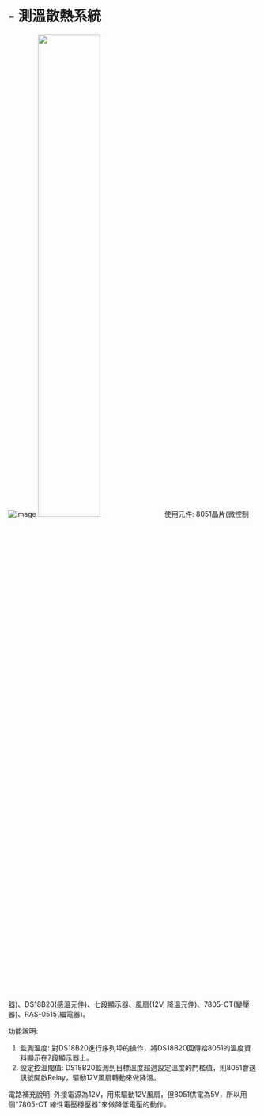 # - 測溫散熱系統
![image](https://github.com/g91358677462/-/blob/main/assets/%E6%B8%AC%E6%BA%AB%E6%95%A3%E7%86%B1%E7%B3%BB%E7%B5%B1%E4%BD%9C%E5%93%81%E5%9C%96.png)
<img src="https://github.com/g91358677462/-/blob/main/assets/%E6%B8%AC%E6%BA%AB%E6%95%A3%E7%86%B1%E7%B3%BB%E7%B5%B1%E4%BD%9C%E5%93%81%E5%9C%96.png" width="50%" height="50%">
使用元件: 8051晶片(微控制器)、DS18B20(感溫元件)、七段顯示器、風扇(12V, 降溫元件)、7805-CT(變壓器)、RAS-0515(繼電器)。 

功能說明: 
1. 監測溫度: 對DS18B20進行序列埠的操作，將DS18B20回傳給8051的溫度資料顯示在7段顯示器上。 
2. 設定控溫閥值: DS18B20監測到目標溫度超過設定溫度的門檻值，則8051會送訊號開啟Relay，驅動12V風扇轉動來做降溫。 

電路補充說明: 外接電源為12V，用來驅動12V風扇，但8051供電為5V，所以用個"7805-CT 線性電壓穩壓器"來做降低電壓的動作。
